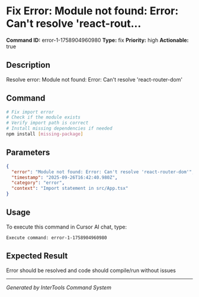 # Fix Error: Module not found: Error: Can't resolve 'react-rout...

**Command ID:** error-1-1758904960980
**Type:** fix
**Priority:** high
**Actionable:** true

## Description
Resolve error: Module not found: Error: Can't resolve 'react-router-dom'

## Command
```bash
# Fix import error
# Check if the module exists
# Verify import path is correct
# Install missing dependencies if needed
npm install [missing-package]
```

## Parameters
```json
{
  "error": "Module not found: Error: Can't resolve 'react-router-dom'",
  "timestamp": "2025-09-26T16:42:40.980Z",
  "category": "error",
  "context": "Import statement in src/App.tsx"
}
```

## Usage
To execute this command in Cursor AI chat, type:
```
Execute command: error-1-1758904960980
```

## Expected Result
Error should be resolved and code should compile/run without issues

---
*Generated by InterTools Command System*
